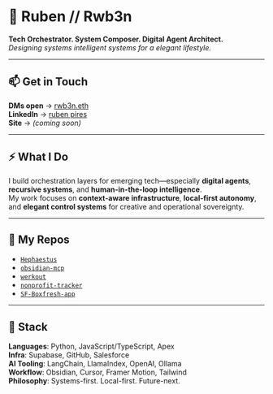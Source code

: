 # 🧬 Ruben // Rwb3n  

**Tech Orchestrator. System Composer. Digital Agent Architect.**  
_Designing systems intelligent systems for a elegant lifestyle._

---
## 📫 Get in Touch  

**DMs open** → [rwb3n.eth](https://warpcast.com/rwb3n.eth)  
**LinkedIn** → [ruben pires](https://www.linkedin.com/in/ruben-pires-5a967a273/)  
**Site** → _(coming soon)_

---
## ⚡️ What I Do  

I build orchestration layers for emerging tech—especially **digital agents**, **recursive systems**, and **human-in-the-loop intelligence**.  
My work focuses on **context-aware infrastructure**, **local-first autonomy**, and **elegant control systems** for creative and operational sovereignty.

---
## 🔗 My Repos  

- [`Hephaestus`](https://github.com/Rwb3n/Hephaestus)  
- [`obsidian-mcp`](https://github.com/Rwb3n/obsidian-mcp)  
- [`werkout`](https://github.com/Rwb3n/werkout)  
- [`nonprofit-tracker`](https://github.com/Rwb3n/nonprofit-tracker)  
- [`SF-Boxfresh-app`](https://github.com/Rwb3n/SF-Boxfresh-app)

---
## 🧰 Stack

**Languages**: Python, JavaScript/TypeScript, Apex  
**Infra**: Supabase, GitHub, Salesforce  
**AI Tooling**: LangChain, LlamaIndex, OpenAI, Ollama  
**Workflow**: Obsidian, Cursor, Framer Motion, Tailwind  
**Philosophy**: Systems-first. Local-first. Future-next.


